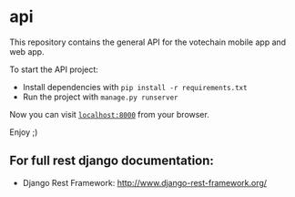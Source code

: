 # api
This repository contains the general API for the votechain mobile app and web app.

To start the API project:
   * Install dependencies with `pip install -r requirements.txt`
   * Run the project with `manage.py runserver`
   
Now you can visit [`localhost:8000`](http://localhost:8000) from your browser.

Enjoy ;)

## For full rest django documentation:
  * Django Rest Framework: http://www.django-rest-framework.org/
